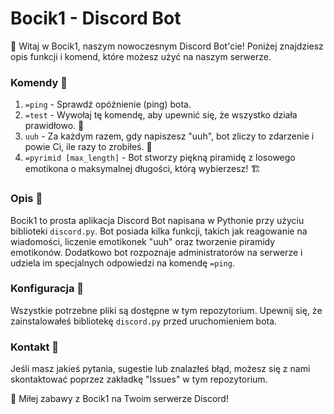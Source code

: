 # Bocik1 - Discord Bot

🤖 Witaj w Bocik1, naszym nowoczesnym Discord Bot'cie! Poniżej znajdziesz opis funkcji i komend, które możesz użyć na naszym serwerze.

### Komendy 🔧

1. `=ping` - Sprawdź opóźnienie (ping) bota.
2. `=test` - Wywołaj tę komendę, aby upewnić się, że wszystko działa prawidłowo. 🎉
3. `uuh` - Za każdym razem, gdy napiszesz "uuh", bot zliczy to zdarzenie i powie Ci, ile razy to zrobiłeś. 🔄
4. `=pyrimid [max_length]` - Bot stworzy piękną piramidę z losowego emotikona o maksymalnej długości, którą wybierzesz! 🏗️

### Opis 👋

Bocik1 to prosta aplikacja Discord Bot napisana w Pythonie przy użyciu biblioteki `discord.py`. Bot posiada kilka funkcji, takich jak reagowanie na wiadomości, liczenie emotikonek "uuh" oraz tworzenie piramidy emotikonów. Dodatkowo bot rozpoznaje administratorów na serwerze i udziela im specjalnych odpowiedzi na komendę `=ping`.

### Konfiguracja 🔩

Wszystkie potrzebne pliki są dostępne w tym repozytorium. Upewnij się, że zainstalowałeś bibliotekę `discord.py` przed uruchomieniem bota.

### Kontakt 💬

Jeśli masz jakieś pytania, sugestie lub znalazłeś błąd, możesz się z nami skontaktować poprzez zakładkę "Issues" w tym repozytorium.

🚀 Miłej zabawy z Bocik1 na Twoim serwerze Discord!
